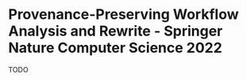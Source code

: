 # Provenance-Preserving Workflow Analysis and Rewrite - Springer Nature Computer Science 2022

TODO

